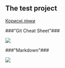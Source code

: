 ## **The test project**

[Корисні лінки](https://docs.google.com/spreadsheets/d/1ZH1ksE1yyGsfA3IDhI6xlqkhAgO0nYwTVnjaWmWt5qk/edit#gid=849970141)

###"Git Cheat Sheet"###

![](https://github.com/Vitaliy-31/switch-ua/blob/main/img/git-cheat-sheet.png)

###"Markdown"###

![](https://github.com/Vitaliy-31/switch-ua/blob/main/img/markdown.png)